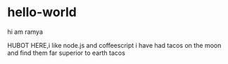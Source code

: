 # hello-world
hi am ramya


HUBOT HERE,i like node.js and coffeescript
i have had tacos on the moon and find them far superior to earth tacos
